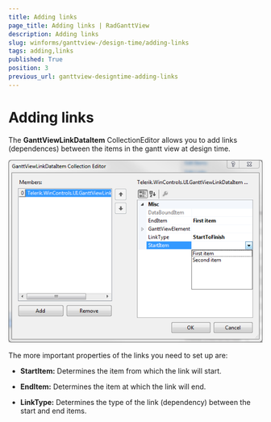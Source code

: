 ```yaml
---
title: Adding links
page_title: Adding links | RadGanttView
description: Adding links
slug: winforms/ganttview-/design-time/adding-links
tags: adding,links
published: True
position: 3
previous_url: ganttview-designtime-adding-links
---
```


# Adding links

The __GanttViewLinkDataItem__ CollectionEditor allows you to add links (dependences) between the items in the gantt view at design time.
        
![ganttview-designtime-adding-links 001](images/ganttview-designtime-adding-links001.png)

The more important properties of the links you need to set up are:

* __StartItem:__ Determines the item from which the link will start.
            

* __EndItem:__ Determines the item at which the link will end.
            

* __LinkType:__ Determines the type of the link (dependency) between the start and end items.
